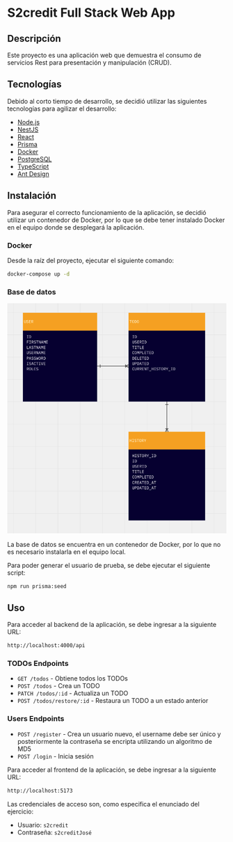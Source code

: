 # S2credit Full Stack Web App

## Descripción

Este proyecto es una aplicación web que demuestra el consumo de servicios Rest para presentación y manipulación (CRUD).

## Tecnologías

Debido al corto tiempo de desarrollo, se decidió utilizar las siguientes tecnologías para agilizar el desarrollo:

- [Node.js](https://nodejs.org/es/)
- [NestJS](https://nestjs.com/)
- [React](https://es.reactjs.org/)
- [Prisma](https://www.prisma.io/)
- [Docker](https://www.docker.com/)
- [PostgreSQL](https://www.postgresql.org/)
- [TypeScript](https://www.typescriptlang.org/)
- [Ant Design](https://ant.design/)

## Instalación

Para asegurar el correcto funcionamiento de la aplicación, se decidió utilizar un contenedor de Docker, por lo que se debe tener instalado Docker en el equipo donde se desplegará la aplicación.

### Docker

Desde la raíz del proyecto, ejecutar el siguiente comando:

```bash
docker-compose up -d
```

### Base de datos

![Diagrama de la base de datos](./images/db-diagram.png)

La base de datos se encuentra en un contenedor de Docker, por lo que no es necesario instalarla en el equipo local.

Para poder generar el usuario de prueba, se debe ejecutar el siguiente script:

```bash
npm run prisma:seed
```

## Uso

Para acceder al backend de la aplicación, se debe ingresar a la siguiente URL:

```bash
http://localhost:4000/api
```

### TODOs Endpoints

- `GET /todos` - Obtiene todos los TODOs
- `POST /todos` - Crea un TODO
- `PATCH /todos/:id` - Actualiza un TODO
- `POST /todos/restore/:id` - Restaura un TODO a un estado anterior

### Users Endpoints

- `POST /register` - Crea un usuario nuevo, el username debe ser único y posteriormente la contraseña se encripta utilizando un algoritmo de MD5
- `POST /login` - Inicia sesión

Para acceder al frontend de la aplicación, se debe ingresar a la siguiente URL:

```bash
http://localhost:5173
```

Las credenciales de acceso son, como especifica el enunciado del ejercicio:

- Usuario: `s2credit`
- Contraseña: `s2creditJosé`
